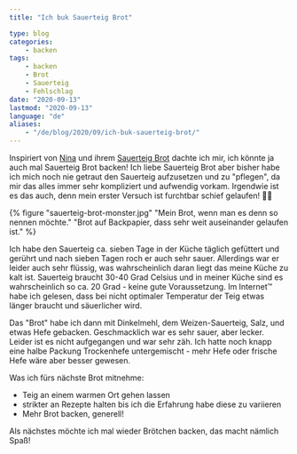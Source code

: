 ```yaml
---
title: "Ich buk Sauerteig Brot"

type: blog
categories:
    - backen
tags:
    - backen
    - Brot
    - Sauerteig
    - Fehlschlag
date: "2020-09-13"
lastmod: "2020-09-13"
language: "de"
aliases: 
    - "/de/blog/2020/09/ich-buk-sauerteig-brot/"
---
```


Inspiriert von [Nina](https://twitter.com/oddnina "Folgt der guten Nina auf Twitter, es lohnt!") und ihrem [Sauerteig Brot](https://twitter.com/OddNina/status/1304023596122148864/photo/1 "Ein Bild von Ninas Brot auf Twitter") dachte ich mir, ich könnte ja auch mal Sauerteig Brot backen! Ich liebe Sauerteig Brot aber bisher habe ich mich noch nie getraut den Sauerteig aufzusetzen und zu "pflegen", da mir das alles immer sehr kompliziert und aufwendig vorkam. Irgendwie ist es das auch, denn mein erster Versuch ist furchtbar schief gelaufen! 🤷‍♀️

{% figure "sauerteig-brot-monster.jpg" "Mein Brot, wenn man es denn so nennen möchte." "Brot auf Backpapier, dass sehr weit auseinander gelaufen ist." %}

Ich habe den Sauerteig ca. sieben Tage in der Küche täglich gefüttert und gerührt und nach sieben Tagen roch er auch sehr sauer. Allerdings war er leider auch sehr flüssig, was wahrscheinlich daran liegt das meine Küche zu kalt ist. Sauerteig braucht 30-40 Grad Celsius und in meiner Küche sind es wahrscheinlich so ca. 20 Grad - keine gute Voraussetzung. Im Internet™ habe ich gelesen, dass bei nicht optimaler Temperatur der Teig etwas länger braucht und säuerlicher wird.

Das "Brot" habe ich dann mit Dinkelmehl, dem Weizen-Sauerteig, Salz, und etwas Hefe gebacken. Geschmacklich war es sehr sauer, aber lecker. Leider ist es nicht aufgegangen und war sehr zäh. Ich hatte noch knapp eine halbe Packung Trockenhefe untergemischt - mehr Hefe oder frische Hefe wäre aber besser gewesen.

Was ich fürs nächste Brot mitnehme:

- Teig an einem warmen Ort gehen lassen
- strikter an Rezepte halten bis ich die Erfahrung habe diese zu variieren
- Mehr Brot backen, generell!

Als nächstes möchte ich mal wieder Brötchen backen, das macht nämlich Spaß!